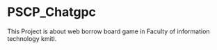# PSCP_Chatgpc

This Project is about web borrow board game in Faculty of information technology kmitl.
